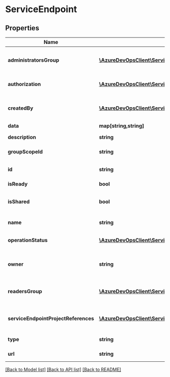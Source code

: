 # ServiceEndpoint

## Properties
Name | Type | Description | Notes
------------ | ------------- | ------------- | -------------
**administratorsGroup** | [**\AzureDevOpsClient\ServiceEndpoint\AzureDevOpsClient\ServiceEndpoint\Model\IdentityRef**](IdentityRef.md) | Gets or sets the identity reference for the administrators group of the service endpoint. | [optional] 
**authorization** | [**\AzureDevOpsClient\ServiceEndpoint\AzureDevOpsClient\ServiceEndpoint\Model\EndpointAuthorization**](EndpointAuthorization.md) | Gets or sets the authorization data for talking to the endpoint. | [optional] 
**createdBy** | [**\AzureDevOpsClient\ServiceEndpoint\AzureDevOpsClient\ServiceEndpoint\Model\IdentityRef**](IdentityRef.md) | Gets or sets the identity reference for the user who created the Service endpoint. | [optional] 
**data** | **map[string,string]** |  | [optional] 
**description** | **string** | Gets or sets the description of endpoint. | [optional] 
**groupScopeId** | **string** | This is a deprecated field. | [optional] 
**id** | **string** | Gets or sets the identifier of this endpoint. | [optional] 
**isReady** | **bool** | EndPoint state indicator | [optional] 
**isShared** | **bool** | Indicates whether service endpoint is shared with other projects or not. | [optional] 
**name** | **string** | Gets or sets the friendly name of the endpoint. | [optional] 
**operationStatus** | [**\AzureDevOpsClient\ServiceEndpoint\AzureDevOpsClient\ServiceEndpoint\Model\JObject**](JObject.md) | Error message during creation/deletion of endpoint | [optional] 
**owner** | **string** | Owner of the endpoint Supported values are \&quot;library\&quot;, \&quot;agentcloud\&quot; | [optional] 
**readersGroup** | [**\AzureDevOpsClient\ServiceEndpoint\AzureDevOpsClient\ServiceEndpoint\Model\IdentityRef**](IdentityRef.md) | Gets or sets the identity reference for the readers group of the service endpoint. | [optional] 
**serviceEndpointProjectReferences** | [**\AzureDevOpsClient\ServiceEndpoint\AzureDevOpsClient\ServiceEndpoint\Model\ServiceEndpointProjectReference[]**](ServiceEndpointProjectReference.md) | All other project references where the service endpoint is shared. | [optional] 
**type** | **string** | Gets or sets the type of the endpoint. | [optional] 
**url** | **string** | Gets or sets the url of the endpoint. | [optional] 

[[Back to Model list]](../README.md#documentation-for-models) [[Back to API list]](../README.md#documentation-for-api-endpoints) [[Back to README]](../README.md)


